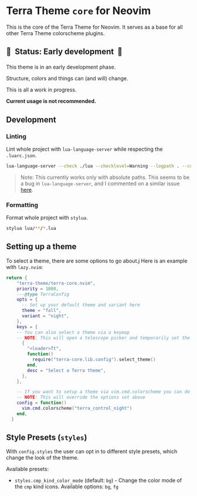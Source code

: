 # Terra Theme `core` for Neovim

This is the core of the Terra Theme for Neovim.
It serves as a base for all other Terra Theme colorscheme plugins.

## 🚧 &nbsp;Status: Early development &nbsp;🚧</p>

This theme is in an early development phase.

Structure, colors and things can (and will) change.

This is all a work in progress.

**Current usage is not recommended.**

## Development

### Linting

Lint whole project with `lua-language-server` while respecting the `.luarc.json`.

```bash
lua-language-server --check ./lua --checklevel=Warning --logpath . --configpath /Users/nikolausbrunner/Documents/dev/repos/terra-theme/terra-core.nvim/.luarc.json
```

> Note: This currently works only with absolute paths. This seems to be a bug in `lua-language-server`, and I commented on a similar issue [here](https://github.com/LuaLS/lua-language-server/issues/2038#issuecomment-1500215468).

### Formatting

Format whole project with `stylua`.

```bash
stylua lua/**/*.lua
```

## Setting up a theme

To select a theme, there are some options to go about.j
Here is an example with `lazy.nvim`:

```lua
return {
    "terra-theme/terra-core.nvim",
    priority = 1000,
    ---@type TerraConfig
    opts = {
      -- Set up your default theme and variant here
      theme = "fall",
      variant = "night",
    },
    keys = {
    -- You can also select a theme via a keymap
    -- NOTE: This will open a telescope picker and temporarily set the theme
      {
        "<leader>Tt",
        function()
          require("terra-core.lib.config").select_theme()
        end,
        desc = "Select a Terra theme",
      },
    },

    -- If you want to setup a theme via vim.cmd.colorscheme you can do it like this
    -- NOTE: This will override the options set above
    config = function()
      vim.cmd.colorscheme("terra_control_night")
    end,
  }
```

## Style Presets (`styles`)

With `config.styles` the user can opt in to different style presets, which change the look of the theme.

Available presets:

-   `styles.cmp_kind_color_mode` (default: `bg`) - Change the color mode of the `cmp` kind icons. Available options: `bg`, `fg`
